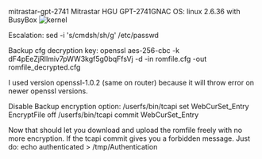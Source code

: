mitrastar-gpt-2741
Mitrastar HGU GPT-2741GNAC 
OS: linux 2.6.36 with BusyBox
![kernel](https://github.com/alpacin0/mitrastar-gpt-2741/assets/16215180/c79601fe-73f3-4586-98d5-1344c0a1d7a8)

Escalation:
sed -i 's/cmdsh/sh/g' /etc/passwd

Backup cfg decryption key:
openssl aes-256-cbc -k dF4pEeZjRIlmiv7pWW3kgf5g0bqFfsVj -d -in romfile.cfg -out romfile_decrypted.cfg

I used version openssl-1.0.2 (same on router) because it will throw error on newer openssl versions.

Disable Backup encryption option:
/userfs/bin/tcapi set WebCurSet_Entry EncryptFile off
/userfs/bin/tcapi commit WebCurSet_Entry

Now that should let you download and upload the romfile freely with no more encryption.
If the tcapi commit gives you a forbidden message. Just do:
echo authenticated > /tmp/Authentication

